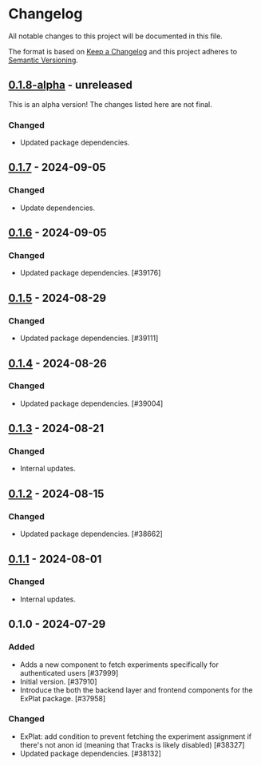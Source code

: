 # Changelog

All notable changes to this project will be documented in this file.

The format is based on [Keep a Changelog](https://keepachangelog.com/en/1.0.0/)
and this project adheres to [Semantic Versioning](https://semver.org/spec/v2.0.0.html).

## [0.1.8-alpha] - unreleased

This is an alpha version! The changes listed here are not final.

### Changed
- Updated package dependencies.

## [0.1.7] - 2024-09-05
### Changed
- Update dependencies.

## [0.1.6] - 2024-09-05
### Changed
- Updated package dependencies. [#39176]

## [0.1.5] - 2024-08-29
### Changed
- Updated package dependencies. [#39111]

## [0.1.4] - 2024-08-26
### Changed
- Updated package dependencies. [#39004]

## [0.1.3] - 2024-08-21
### Changed
- Internal updates.

## [0.1.2] - 2024-08-15
### Changed
- Updated package dependencies. [#38662]

## [0.1.1] - 2024-08-01
### Changed
- Internal updates.

## 0.1.0 - 2024-07-29
### Added
- Adds a new component to fetch experiments specifically for authenticated users [#37999]
- Initial version. [#37910]
- Introduce the both the backend layer and frontend components for the ExPlat package. [#37958]

### Changed
- ExPlat: add condition to prevent fetching the experiment assignment if there's not anon id (meaning that Tracks is likely disabled) [#38327]
- Updated package dependencies. [#38132]

[0.1.8-alpha]: https://github.com/Automattic/jetpack-explat/compare/v0.1.7...v0.1.8-alpha
[0.1.7]: https://github.com/Automattic/jetpack-explat/compare/v0.1.6...v0.1.7
[0.1.6]: https://github.com/Automattic/jetpack-explat/compare/v0.1.5...v0.1.6
[0.1.5]: https://github.com/Automattic/jetpack-explat/compare/v0.1.4...v0.1.5
[0.1.4]: https://github.com/Automattic/jetpack-explat/compare/v0.1.3...v0.1.4
[0.1.3]: https://github.com/Automattic/jetpack-explat/compare/v0.1.2...v0.1.3
[0.1.2]: https://github.com/Automattic/jetpack-explat/compare/v0.1.1...v0.1.2
[0.1.1]: https://github.com/Automattic/jetpack-explat/compare/v0.1.0...v0.1.1
